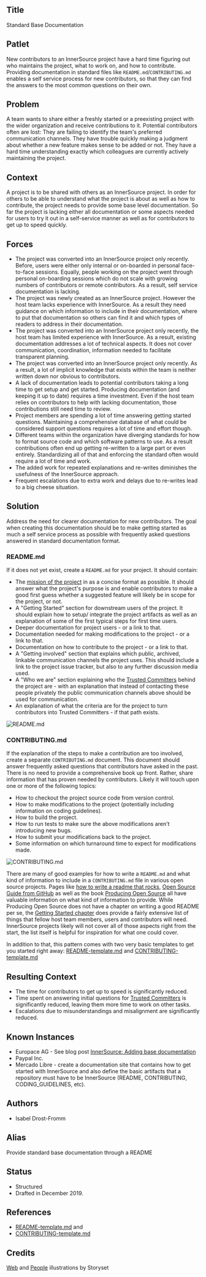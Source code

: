## Title

Standard Base Documentation

## Patlet

New contributors to an InnerSource project have a hard time figuring out who
maintains the project, what to work on, and how to contribute. Providing
documentation in standard files like `README.md`/`CONTRIBUTING.md` enables a
self service process for new contributors, so that they can find the answers to
the most common questions on their own.

## Problem

A team wants to share either a freshly started or a preexisting project with
the wider organization and receive contributions to it. Potential contributors
often are lost: They are failing to identify the team's preferred communication
channels. They have trouble quickly making a judgment about whether a new
feature makes sense to be added or not. They have a hard time understanding
exactly which colleagues are currently actively maintaining the project.

## Context

A project is to be shared with others as an InnerSource project. In order for
others to be able to understand what the project is about as well as how to
contribute, the project needs to provide some base level documentation. So far
the project is lacking either all documentation or some aspects needed for users
to try it out in a self-service manner as well as for contributors to get up to
speed quickly.

## Forces

- The project was converted into an InnerSource project only recently. Before, users were either only internal or on-boarded in personal face-to-face sessions. Equally, people working on the project went through personal on-boarding sessions which do not scale with growing numbers of contributors or remote contributors. As a result, self service documentation is lacking.
- The project was newly created as an InnerSource project. However the host team lacks experience with InnerSource. As a result they need guidance on which information to include in their documentation, where to put that documentation so others can find it and which types of readers to address in their documentation.
- The project was converted into an InnerSource project only recently, the host team has limited experience with InnerSource. As a result, existing documentation addresses a lot of technical aspects. It does not cover communication, coordination, information needed to facilitate transparent planning.
- The project was converted into an InnerSource project only recently. As a result, a lot of implicit knowledge that exists within the team is neither written down nor obvious to contributors.
- A lack of documentation leads to potential contributors taking a long time to get setup and get started. Producing documentation (and keeping it up to date) requires a time investment. Even if the host team relies on contributors to help with lacking documentation, those contributions still need time to review.
- Project members are spending a lot of time answering getting started questions. Maintaining a comprehensive database of what could be considered support questions requires a lot of time and effort though.
- Different teams within the organization have diverging standards for how to format source code and which software patterns to use. As a result contributions often end up getting re-written to a large part or even entirely. Standardizing all of that and enforcing the standard often would require a lot of time and work.
- The added work for repeated explanations and re-writes diminishes the usefulness of the InnerSource approach.
- Frequent escalations due to extra work and delays due to re-writes lead to a big cheese situation.

## Solution

Address the need for clearer documentation for new contributors. The goal when
creating this documentation should be to make getting started as much a self
service process as possible with frequently asked questions answered in standard
documentation format.

### README.md

If it does not yet exist, create a `README.md` for your project. It should
contain:

* The [mission of the project](https://producingoss.com/en/producingoss.html#mission-statement) in as a concise format as possible. It should answer what the project's purpose is and enable contributors to make a good first guess whether a suggested feature will likely be in scope for the project, or not.
* A "Getting Started" section for downstream users of the project. It should explain how to setup/ integrate the project artifacts as well as an explanation of some of the first typical steps for first time users.
* Deeper documentation for project users - or a link to that.
* Documentation needed for making modifications to the project - or a link to that.
* Documentation on how to contribute to the project - or a link to that.
* A "Getting involved" section that explains which public, archived, linkable communication channels the project uses. This should include a link to the project issue tracker, but also to any further discussion media used.
* A "Who we are" section explaining who the [Trusted Committers](../trusted-committer.md) behind the project are - with an explanation that instead of contacting these people privately the public communication channels above should be used for communication.
* An explanation of what the criteria are for the project to turn contributors into Trusted Committers - if that path exists.

![README.md](../../../assets/img/standard-base-documentation/README-for-users.png)

### CONTRIBUTING.md

If the explanation of the steps to make a contribution are too involved, create
a separate `CONTRIBUTING.md` document. This document should answer frequently
asked questions that contributors have asked in the past. There is no need to
provide a comprehensive book up front. Rather, share information that has proven
needed by contributors. Likely it will touch upon one or more of the following
topics:

* How to checkout the project source code from version control.
* How to make modifications to the project (potentially including information on coding guidelines).
* How to build the project.
* How to run tests to make sure the above modifications aren't introducing new bugs.
* How to submit your modifications back to the project.
* Some information on which turnaround time to expect for modifications made.

![CONTRIBUTING.md](../../../assets/img/standard-base-documentation/CONTRIBUTING-for-contributors.png)

There are many of good examples for how to write a `README.md` and what kind
of information to include in a `CONTRIBUTING.md` file in various open source projects.
Pages like [how to write a readme that rocks](https://m.dotdev.co/how-to-write-a-readme-that-rocks-bc29f279611a),
[Open Source Guide from GitHub](https://opensource.guide/) as well as
the book [Producing Open Source](https://producingoss.com/en/producingoss.html)
all have valuable information on what kind of information to provide. While
Producing Open Source does not have a chapter on writing a good README per se,
the [Getting Started
chapter](https://producingoss.com/en/producingoss.html#starting-from-what-you-have)
does provide a fairly extensive list of things that fellow host team members,
users and contributors will need. InnerSource projects likely will not cover all
of those aspects right from the start, the list itself is helpful for
inspiration for what one could cover.

In addition to that, this pattern comes with two very basic templates to get you
started right away: [README-template.md](templates/README-template.md) and
[CONTRIBUTING-template.md](templates/CONTRIBUTING-template.md)

## Resulting Context

* The time for contributors to get up to speed is significantly reduced.
* Time spent on answering initial questions for [Trusted Committers](../trusted-committer.md) is significantly reduced, leaving them more time to work on other tasks.
* Escalations due to misunderstandings and misalignment are significantly reduced.

## Known Instances

* Europace AG - See blog post [InnerSource: Adding base documentation](https://tech.europace.de/post/innersource-base-documentation/)
* Paypal Inc.
* Mercado Libre - create a documentation site that contains how to get started with InnerSource and also define the basic artifacts that a repository must have to be InnerSource (README, CONTRIBUTING, CODING_GUIDELINES, etc).

## Authors

* Isabel Drost-Fromm

## Alias

Provide standard base documentation through a README

## Status

* Structured
* Drafted in December 2019.

## References

* [README-template.md](templates/README-template.md) and
* [CONTRIBUTING-template.md](templates/CONTRIBUTING-template.md)

## Credits

[Web](https://storyset.com/web) and [People](https://storyset.com/people) illustrations by Storyset
